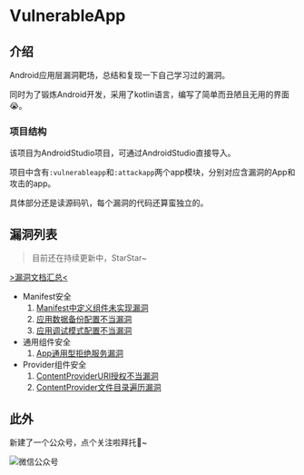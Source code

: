 # VulnerableApp

## 介绍

Android应用层漏洞靶场，总结和复现一下自己学习过的漏洞。

同时为了锻炼Android开发，采用了kotlin语言，编写了简单而丑陋且无用的界面😭。

### 项目结构

该项目为AndroidStudio项目，可通过AndroidStudio直接导入。

项目中含有`:vulnerableapp`和`:attackapp`两个app模块，分别对应含漏洞的App和攻击的app。

具体部分还是读源码叭，每个漏洞的代码还算蛮独立的。


## 漏洞列表

> 目前还在持续更新中，StarStar~

[>漏洞文档汇总<](./assets/VulnerabilityDetails/)

-   Manifest安全
    1.   [Manifest中定义组件未实现漏洞](./assets/VulnerabilityDetails/defining_components_not_implemented.md)
    2.   [应用数据备份配置不当漏洞](./assets/VulnerabilityDetails/allow_backup_config.md)
    3.   [应用调试模式配置不当漏洞](./assets/VulnerabilityDetails/allow_debug_config.md)
-   通用组件安全
    1.   [App通用型拒绝服务漏洞](./assets/VulnerabilityDetails/components_denial_service.md)
-   Provider组件安全
    1.   [ContentProviderURI授权不当漏洞](./assets/VulnerabilityDetails/provider_improper_uri_authorization.md)
    2.   [ContentProvider文件目录遍历漏洞](./assets/VulnerabilityDetails/provider_directory_traversal.md)



## 此外

新建了一个公众号，点个关注啦拜托🤪~

![微信公众号](https://fastly.jsdelivr.net/gh/Forgo7ten/VulnerableApp@main/assets/link.png)
